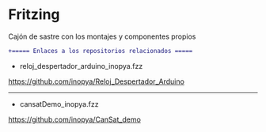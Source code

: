 # Fritzing
Cajón de sastre con los montajes y componentes propios

```diff
+===== Enlaces a los repositorios relacionados =====
```	  
 - reloj_despertador_arduino_inopya.fzz
 
 https://github.com/inopya/Reloj_Despertador_Arduino
 
 ***
 - cansatDemo_inopya.fzz
 
 https://github.com/inopya/CanSat_demo
